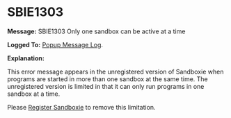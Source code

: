 # SBIE1303

**Message:** SBIE1303 Only one sandbox can be active at a time

**Logged To:** [Popup Message Log](PopupMessageLog.md).

**Explanation:**

This error message appears in the unregistered version of Sandboxie when programs are started in more than one sandbox at the same time. The unregistered version is limited in that it can only run programs in one sandbox at a time.

Please [Register Sandboxie](RegisterSandboxie.md) to remove this limitation.

